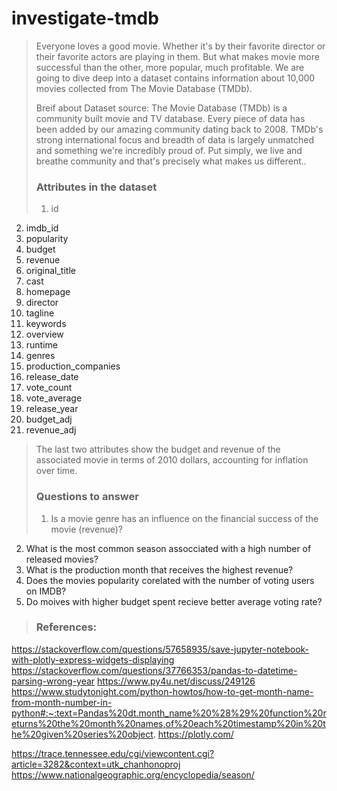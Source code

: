 # investigate-tmdb

> Everyone loves a good movie. Whether it's by their favorite director or their favorite actors are playing in them. But what makes movie more successful than the other, more popular, much profitable. We are going to dive deep into a dataset contains information about 10,000 movies collected from The Movie Database (TMDb).
>
> Breif about Dataset source: The Movie Database (TMDb) is a community built movie and TV database. Every piece of data has been added by our amazing community dating back to 2008. TMDb's strong international focus and breadth of data is largely unmatched and something we're incredibly proud of. Put simply, we live and breathe community and that's precisely what makes us different..
>
> ### Attributes in the dataset  
> 1. id                  
2. imdb_id             
3. popularity          
4. budget              
5. revenue             
6. original_title       
7. cast                
8. homepage            
9. director            
10. tagline             
11. keywords            
12. overview            
13. runtime             
14. genres              
15. production_companies
16. release_date        
17. vote_count          
18. vote_average        
19. release_year        
20. budget_adj          
21. revenue_adj   
> 
> The last two attributes show the budget and revenue of the associated movie in terms of 2010 dollars, accounting for inflation over time.
>
>
> ### Questions to answer
> 1. Is a movie genre has an influence on the financial success of the movie (revenue)?
2. What is the most common season assocciated with a high number of released movies?
3. What is the production month that receives the highest revenue?
4. Does the movies popularity corelated with the number of voting users on IMDB?
5. Do moives with higher budget spent recieve better average voting rate?
> ### References:
https://stackoverflow.com/questions/57658935/save-jupyter-notebook-with-plotly-express-widgets-displaying
https://stackoverflow.com/questions/37766353/pandas-to-datetime-parsing-wrong-year
https://www.py4u.net/discuss/249126
https://www.studytonight.com/python-howtos/how-to-get-month-name-from-month-number-in-python#:~:text=Pandas%20dt.month_name%20%28%29%20function%20returns%20the%20month%20names,of%20each%20timestamp%20in%20the%20given%20series%20object.
https://plotly.com/
>
>
https://trace.tennessee.edu/cgi/viewcontent.cgi?article=3282&context=utk_chanhonoproj
https://www.nationalgeographic.org/encyclopedia/season/